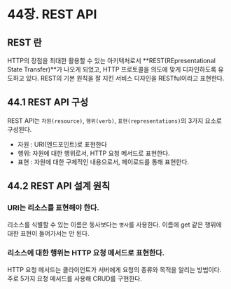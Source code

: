 # 44장. REST API

## REST 란

HTTP의 장점을 최대한 활용할 수 있는 아키텍처로서 **REST(REpresentational State Transfer)**가 나오게 되었고, HTTP 프로토콜을 의도에 맞게 디자인하도록 유도하고 있다. REST의 기본 원칙을 잘 지킨 서비스 디자인을 RESTful이라고 표현한다.

## 44.1 REST API 구성

REST API는 `자원(resource)`, `행위(verb)`, `표현(representations)`의 3가지 요소로 구성된다.

- 자원 : URI(엔드포인트)로 표현한다
- 행위: 자원에 대한 행위로서, HTTP 요청 메서드로 표현한다.
- 표현 : 자원에 대한 구체적인 내용으로서, 페이로드를 통해 표현한다.

## 44.2 REST API 설계 원칙

### URI는 리소스를 표현해야 한다.

리소스를 식별할 수 있는 이름은 동사보다는 `명사`를 사용한다. 이름에 get 같은 행위에 대한 표현이 들어가서는 안 된다.

### 리소스에 대한 행위는 HTTP 요청 메서드로 표현한다.

HTTP 요청 메서드는 클라이언트가 서버에게 요청의 종류와 목적을 알리는 방법이다. 주로 5가지 요청 메서드를 사용해 CRUD를 구현한다.
